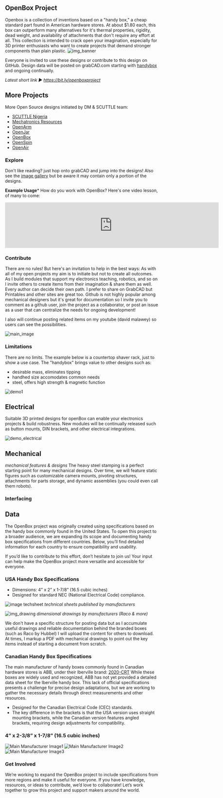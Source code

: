 ## OpenBox Project
Openbox is a collection of inventions based on a "handy box," a cheap standard part found in American hardware stores.  At about $1.80 each, this box can outperform many alternatives for it's thermal properties, rigidity, dead weight, and availability of attachments that don't require any effort at all.  This collection is intended to crack open your imagination, especially for 3D printer enthusiasts who want to create projects that demand stronger components than plain plastic.
![img_banner](https://github.com/user-attachments/assets/ffa113f2-2e5e-4a40-9aae-9c9a140e232c)

Everyone is invited to use these designs or contribute to this design on GitHub.  Design data will be posted on grabCAD.com starting with [handybox](https://grabcad.com/library/handybox-1) and ongoing continually.

_Latest short link ► https://bit.ly/openboxproject_


## More Projects
More Open Source designs initiated by DM & SCUTTLE team:
* [SCUTTLE Nigeria](https://bit.ly/scuttleNigeria1)
* [Mechatronics Resources](https://bit.ly/openmechatronics)
* [OpenArm](https://bit.ly/openarm)
* [OpenJar](https://bit.ly/openjarproject_v1)
* [OpenBox](https://bit.ly/openboxproject)
* [OpenSpin](https:/bit.ly/openspinproject)
* [OpenAir](https://bit.ly/openairproject)

### Explore
Don't like reading? just hop onto grabCAD and jump into the designs!  Also see the [image gallery](gallery.md) but be aware it may contain only a portion of the designs.


**Example Usage***
How do you work with OpenBox? Here's one video lesson, of many to come:
<iframe width="703" src="https://www.youtube.com/embed/VLrEtrU10ow" title="Build a DIY power supply for powering electronics - using openBox" frameborder="0" allow="accelerometer; autoplay; clipboard-write; encrypted-media; gyroscope; picture-in-picture; web-share" referrerpolicy="strict-origin-when-cross-origin" allowfullscreen></iframe>

### Contribute
There are no rules!  But here's an invitation to help in the best ways: As with all of my open projects my aim is to initiate but not to create all outcomes.  As I build modules that support my electronics teaching, robotics, and so on I invite others to create items from their imagination & share them as well.  Every author can decide their own path.  I prefer to share on GrabCAD but Printables and other sites are great too.  Github is not highly popular among mechanical designers but it's great for documentation so I invite you to comment as a github user, join the project as a collaborator, or post an issue as a user that can centralize the needs for ongoing development!  

I also will continue posting related items on my youtube (david malawey) so users can see the possibilities.

![main_image](img/img_assembly2.jpg) 

### Limitations
There are no limits.  The example below is a countertop shaver rack, just to show a use case.  The "handybox" brings value to other designs such as:
* desirable mass, eliminates tipping
* handhed size accomodates common needs
* steel, offers high strength & magnetic function

![demo1](img/img_demo1.jpg 'class=image-25')

## Electrical
Suitable 3D printed designs for openBox can enable your electronics projects & build robustness. New modules will be continually released such as button mounts, DIN brackets, and other electrical integrations.

![demo_electrical](img/img_demo2.jpg 'class=image-25')

## Mechanical
_mechanical features & designs_
The heavy steel stamping is a perfect starting point for many mechanical designs.  Over time, we will feature static figures such as customizable camera mounts, pivoting structures, attachments for parts storage, and dynamic assemblies (you could even call them robots).

### Interfacing


## Data

The OpenBox project was originally created using specifications based on the handy box commonly found in the United States. To open this project to a broader audience, we are expanding its scope and documenting handy box specifications from different countries. Below, you’ll find detailed information for each country to ensure compatibility and usability.

If you’d like to contribute to this effort, don’t hesitate to join us! Your input can help make the OpenBox project more versatile and accessible for everyone.

### USA Handy Box Specifications

- Dimensions: 4” x 2” x 1-7/8” (16.5 cubic inches)
-	Designed for standard NEC (National Electrical Code) compliance.

![image techsheet](img/img_racoData1.jpg 'class=image-25')
_technical sheets published by manufacturers_

![img_drawing](https://github.com/user-attachments/assets/256211c1-f47f-49f2-863e-14f5fdbfc8e6)
_dimensional drawings by manufacturers (Raco & more)_


We don't have a specific structure for posting data but as I accumulate useful drawings and reliable documentation behind the branded boxes (such as Raco by Hubbel) I will upload the content for others to download.  At times, I markup a PDF with mechanical drawings to point out the key items instead of starting a document from scratch.

### Canadian Handy Box Specifications

The main manufacturer of handy boxes commonly found in Canadian hardware stores is ABB, under their Iberville brand: [2020-CRT](https://new.abb.com/products/7TBA126550R0005/2020-crt) While these boxes are widely used and recognized, ABB has not yet provided a detailed data sheet for the Iberville handy box. This lack of official specifications presents a challenge for precise design adaptations, but we are working to gather the necessary details through direct measurements and other resources.

- Designed for the Canadian Electrical Code (CEC) standards.
- The key difference in the brackets is that the USA version uses straight mounting brackets, while the Canadian version features angled brackets, requiring design adjustments for compatibility.

### 4” x 2-3/8” x 1-7/8” (16.5 cubic inches)

![Main Manufacturer Image1](img/9PAA00000107738_400x400.jpg)
![Main Manufacturer Image2](img/9PAA00000107740_400x400.jpg)
![Main Manufacturer Image3](img/9PAA00000107739_400x400.jpg)

### Get Involved

We’re working to expand the OpenBox project to include specifications from more regions and make it useful for everyone. If you have knowledge, resources, or ideas to contribute, we’d love to collaborate! Let’s work together to grow this project and support makers around the world.
